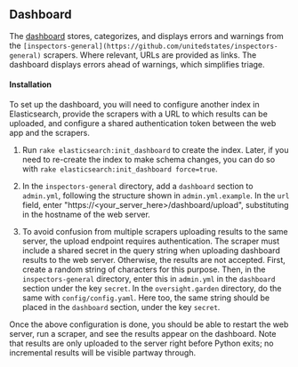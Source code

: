 ## Dashboard

The [dashboard](https://oversight.garden/dashboard) stores, categorizes, and
displays errors and warnings from the
`[inspectors-general](https://github.com/unitedstates/inspectors-general)`
scrapers. Where relevant, URLs are provided as links. The dashboard displays
errors ahead of warnings, which simplifies triage.

#### Installation

To set up the dashboard, you will need to configure another index in
Elasticsearch, provide the scrapers with a URL to which results can be
uploaded, and configure a shared authentication token between the web app and
the scrapers.

1. Run `rake elasticsearch:init_dashboard` to create the index. Later, if you
need to re-create the index to make schema changes, you can do so with
`rake elasticsearch:init_dashboard force=true`.

1. In the `inspectors-general` directory, add a `dashboard` section to
`admin.yml`, following the structure shown in `admin.yml.example`. In the
`url` field, enter "https://<your_server_here>/dashboard/upload", substituting
in the hostname of the web server.

1. To avoid confusion from multiple scrapers uploading results to the same
server, the upload endpoint requires authentication. The scraper must include
a shared secret in the query string when uploading dashboard results to the
web server. Otherwise, the results are not accepted. First, create a random
string of characters for this purpose. Then, in the `inspectors-general`
directory, enter this in `admin.yml` in the `dashboard` section under the key
`secret`. In the `oversight.garden` directory, do the same with
`config/config.yaml`. Here too, the same string should be placed in the
`dashboard` section, under the key `secret`.

Once the above configuration is done, you should be able to restart the web
server, run a scraper, and see the results appear on the dashboard. Note that
results are only uploaded to the server right before Python exits; no
incremental results will be visible partway through.
